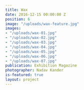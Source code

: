 ```yaml
---
title: Wax
date: 2016-12-15 00:00:00 Z
position: 6
image: "/uploads/wax-feature.jpg"
images:
- "/uploads/wax-01.jpg"
- "/uploads/wax-02.jpg"
- "/uploads/wax-03.jpg"
- "/uploads/wax-04.jpg"
- "/uploads/wax-05.jpg"
- "/uploads/wax-06.jpg"
- "/uploads/wax-07.jpg"
publication: Exhibition Magazine
photographer: Nadav Kander
is-featured: true
layout: project
---
```


